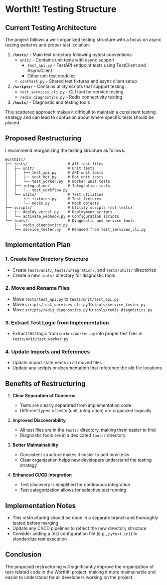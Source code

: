 # WorthIt! Testing Structure

## Current Testing Architecture

The project follows a well-organized testing structure with a focus on async testing patterns and proper test isolation:

1. **`/tests/`** - Main test directory following pytest conventions:
   - `unit/` - Contains unit tests with async support
     - `test_api.py` - FastAPI endpoint tests using TestClient and AsyncClient
     - Other unit test modules
   - `conftest.py` - Shared test fixtures and async client setup
2. **`/scripts/`** - Contains utility scripts that support testing:
   - `test_services_cli.py` - CLI tool for service testing
   - `redis_diagnostics.py` - Redis connectivity testing
3. **`/tools/`** - Diagnostic and testing tools

This scattered approach makes it difficult to maintain a consistent testing strategy and can lead to confusion about where specific tests should be placed.

## Proposed Restructuring

I recommend reorganizing the testing structure as follows:

```
WorthIt!/
├── tests/                  # All test files
│   ├── unit/               # Unit tests
│   │   ├── test_api.py     # API unit tests
│   │   ├── test_bot.py     # Bot unit tests
│   │   └── test_worker.py  # Worker unit tests
│   ├── integration/        # Integration tests
│   │   └── test_workflow.py
│   └── utils/              # Test utilities
│       ├── fixtures.py     # Test fixtures
│       └── mocks.py        # Mock objects
├── scripts/                # Utility scripts (not tests)
│   ├── deploy_vercel.py    # Deployment scripts
│   └── activate_webhook.py # Configuration scripts
└── tools/                  # Diagnostic and service tools
    ├── redis_diagnostics.py
    └── service_tester.py   # Renamed from test_services_cli.py
```

## Implementation Plan

### 1. Create New Directory Structure

- Create `tests/unit/`, `tests/integration/`, and `tests/utils/` directories
- Create a new `tools/` directory for diagnostic tools

### 2. Move and Rename Files

- Move `tests/test_api.py` to `tests/unit/test_api.py`
- Move `scripts/test_services_cli.py` to `tools/service_tester.py`
- Move `scripts/redis_diagnostics.py` to `tools/redis_diagnostics.py`

### 3. Extract Test Logic from Implementation

- Extract test logic from `worker/worker.py` into proper test files in `tests/unit/test_worker.py`

### 4. Update Imports and References

- Update import statements in all moved files
- Update any scripts or documentation that reference the old file locations

## Benefits of Restructuring

1. **Clear Separation of Concerns**
   - Tests are clearly separated from implementation code
   - Different types of tests (unit, integration) are organized logically

2. **Improved Discoverability**
   - All test files are in the `tests/` directory, making them easier to find
   - Diagnostic tools are in a dedicated `tools/` directory

3. **Better Maintainability**
   - Consistent structure makes it easier to add new tests
   - Clear organization helps new developers understand the testing strategy

4. **Enhanced CI/CD Integration**
   - Test discovery is simplified for continuous integration
   - Test categorization allows for selective test running

## Implementation Notes

- This restructuring should be done in a separate branch and thoroughly tested before merging
- Update any CI/CD pipelines to reflect the new directory structure
- Consider adding a test configuration file (e.g., `pytest.ini`) to standardize test execution

## Conclusion

The proposed restructuring will significantly improve the organization of test-related code in the WorthIt! project, making it more maintainable and easier to understand for all developers working on the project.